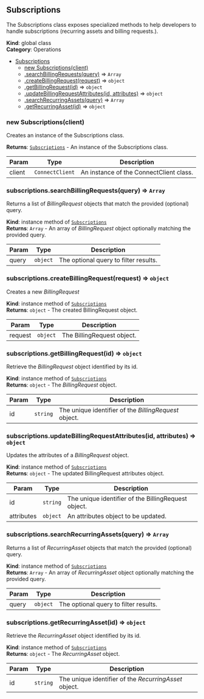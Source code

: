 <a name="Subscriptions"></a>

## Subscriptions
The Subscriptions class exposes specialized methods to help
developers to handle subscriptions (recurring assets and billing requests.).

**Kind**: global class  
**Category**: Operations  

* [Subscriptions](#Subscriptions)
    * [new Subscriptions(client)](#new_Subscriptions_new)
    * [.searchBillingRequests(query)](#Subscriptions+searchBillingRequests) ⇒ <code>Array</code>
    * [.createBillingRequest(request)](#Subscriptions+createBillingRequest) ⇒ <code>object</code>
    * [.getBillingRequest(id)](#Subscriptions+getBillingRequest) ⇒ <code>object</code>
    * [.updateBillingRequestAttributes(id, attributes)](#Subscriptions+updateBillingRequestAttributes) ⇒ <code>object</code>
    * [.searchRecurringAssets(query)](#Subscriptions+searchRecurringAssets) ⇒ <code>Array</code>
    * [.getRecurringAsset(id)](#Subscriptions+getRecurringAsset) ⇒ <code>object</code>

<a name="new_Subscriptions_new"></a>

### new Subscriptions(client)
Creates an instance of the Subscriptions class.

**Returns**: [<code>Subscriptions</code>](#Subscriptions) - An instance of the Subscriptions class.  

| Param | Type | Description |
| --- | --- | --- |
| client | <code>ConnectClient</code> | An instance of the ConnectClient class. |

<a name="Subscriptions+searchBillingRequests"></a>

### subscriptions.searchBillingRequests(query) ⇒ <code>Array</code>
Returns a list of *BillingRequest* objects that match the provided
(optional) query.

**Kind**: instance method of [<code>Subscriptions</code>](#Subscriptions)  
**Returns**: <code>Array</code> - An array of *BillingRequest* object optionally matching
                              the provided query.  

| Param | Type | Description |
| --- | --- | --- |
| query | <code>object</code> | The optional query to filter results. |

<a name="Subscriptions+createBillingRequest"></a>

### subscriptions.createBillingRequest(request) ⇒ <code>object</code>
Creates a new *BillingRequest*

**Kind**: instance method of [<code>Subscriptions</code>](#Subscriptions)  
**Returns**: <code>object</code> - The created BillingRequest object.  

| Param | Type | Description |
| --- | --- | --- |
| request | <code>object</code> | The BillingRequest object. |

<a name="Subscriptions+getBillingRequest"></a>

### subscriptions.getBillingRequest(id) ⇒ <code>object</code>
Retrieve the *BillingRequest* object identified by its id.

**Kind**: instance method of [<code>Subscriptions</code>](#Subscriptions)  
**Returns**: <code>object</code> - The *BillingRequest* object.  

| Param | Type | Description |
| --- | --- | --- |
| id | <code>string</code> | The unique identifier of the *BillingRequest* object. |

<a name="Subscriptions+updateBillingRequestAttributes"></a>

### subscriptions.updateBillingRequestAttributes(id, attributes) ⇒ <code>object</code>
Updates the attributes of a *BillingRequest* object.

**Kind**: instance method of [<code>Subscriptions</code>](#Subscriptions)  
**Returns**: <code>object</code> - The updated BillingRequest attributes object.  

| Param | Type | Description |
| --- | --- | --- |
| id | <code>string</code> | The unique identifier of the BillingRequest object. |
| attributes | <code>object</code> | An attributes object to be updated. |

<a name="Subscriptions+searchRecurringAssets"></a>

### subscriptions.searchRecurringAssets(query) ⇒ <code>Array</code>
Returns a list of *RecurringAsset* objects that match the provided
(optional) query.

**Kind**: instance method of [<code>Subscriptions</code>](#Subscriptions)  
**Returns**: <code>Array</code> - An array of *RecurringAsset* object optionally matching
                              the provided query.  

| Param | Type | Description |
| --- | --- | --- |
| query | <code>object</code> | The optional query to filter results. |

<a name="Subscriptions+getRecurringAsset"></a>

### subscriptions.getRecurringAsset(id) ⇒ <code>object</code>
Retrieve the *RecurringAsset* object identified by its id.

**Kind**: instance method of [<code>Subscriptions</code>](#Subscriptions)  
**Returns**: <code>object</code> - The *RecurringAsset* object.  

| Param | Type | Description |
| --- | --- | --- |
| id | <code>string</code> | The unique identifier of the *RecurringAsset* object. |

